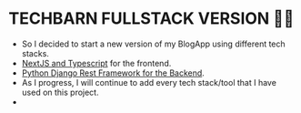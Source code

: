 # TECHBARN FULLSTACK VERSION 👋🚀

- So I decided to start a new version of my BlogApp using different tech stacks.
- [NextJS and Typescript](https://nextjs.org/) for the frontend.
- [Python Django Rest Framework for the Backend](https://www.django-rest-framework.org/).
- As I progress, I will continue to add every tech stack/tool that I have used on this project.
- 